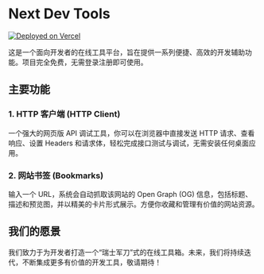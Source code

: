 # Next Dev Tools

[![Deployed on Vercel](https://img.shields.io/badge/Deployed%20on-Vercel-black?style=for-the-badge&logo=vercel)](https://vercel.com/shachanghuangprotonmes-projects/v0-next-js-request-tool)

这是一个面向开发者的在线工具平台，旨在提供一系列便捷、高效的开发辅助功能。项目完全免费，无需登录注册即可使用。

## 主要功能

### 1. HTTP 客户端 (HTTP Client)

一个强大的网页版 API 调试工具，你可以在浏览器中直接发送 HTTP 请求、查看响应、设置 Headers 和请求体，轻松完成接口测试与调试，无需安装任何桌面应用。

### 2. 网站书签 (Bookmarks)

输入一个 URL，系统会自动抓取该网站的 Open Graph (OG) 信息，包括标题、描述和预览图，并以精美的卡片形式展示。方便你收藏和管理有价值的网站资源。

## 我们的愿景

我们致力于为开发者打造一个“瑞士军刀”式的在线工具箱。未来，我们将持续迭代，不断集成更多有价值的开发工具，敬请期待！
